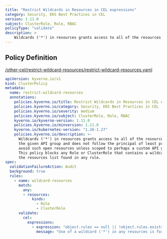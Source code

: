 ```yaml
---
title: "Restrict Wildcards in Resources in CEL expressions"
category: Security, EKS Best Practices in CEL
version: 1.11.0
subject: ClusterRole, Role, RBAC
policyType: "validate"
description: >
    Wildcards ('*') in resources grants access to all of the resources referenced by the given API group and does not follow the principal of least privilege. As much as possible, avoid such open resources unless scoped to perhaps a custom API group. This policy blocks any Role or ClusterRole that contains a wildcard entry in the resources list found in any rule.
---
```


## Policy Definition
<a href="https://github.com/kyverno/policies/raw/main//other-cel/restrict-wildcard-resources/restrict-wildcard-resources.yaml" target="-blank">/other-cel/restrict-wildcard-resources/restrict-wildcard-resources.yaml</a>

```yaml
apiVersion: kyverno.io/v1
kind: ClusterPolicy
metadata:
  name: restrict-wildcard-resources
  annotations:
    policies.kyverno.io/title: Restrict Wildcards in Resources in CEL expressions
    policies.kyverno.io/category: Security, EKS Best Practices in CEL 
    policies.kyverno.io/severity: medium
    policies.kyverno.io/subject: ClusterRole, Role, RBAC
    kyverno.io/kyverno-version: 1.11.0
    policies.kyverno.io/minversion: 1.11.0
    kyverno.io/kubernetes-version: "1.26-1.27"
    policies.kyverno.io/description: >-
      Wildcards ('*') in resources grants access to all of the resources referenced by
      the given API group and does not follow the principal of least privilege. As much as possible,
      avoid such open resources unless scoped to perhaps a custom API group.
      This policy blocks any Role or ClusterRole that contains a wildcard entry in
      the resources list found in any rule.
spec:
  validationFailureAction: Audit
  background: true
  rules:
    - name: wildcard-resources
      match:
        any:
        - resources:
            kinds:
              - Role
              - ClusterRole
      validate:
        cel:
          expressions:
            - expression: "object.rules == null || !object.rules.exists(rule, '*' in rule.resources)"
              message: "Use of a wildcard ('*') in any resources is forbidden."


```
